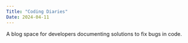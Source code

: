 ```yaml
---
Title: "Coding Diaries"
Date: 2024-04-11
---
```

A blog space for developers documenting solutions to fix bugs in code. 

